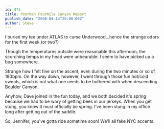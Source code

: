 ```yaml
---
id: 475
title: Poorman Fourmile Canyon Report
publish_date: "2008-04-14T20:00:00Z"
author: Steve
---
```

  
I buried my tee under ATLAS to curse Underwood...hence the strange odors for the first week (or two?)

Though the temperatures outside were reasonable this afternoon, the scorching temps in my head were unbearable. I seem to have picked up a bug somewhere.

Strange how I felt fine on the ascent, even during the two minutes or so of 180bpm. On the way down, however, I went through those fun hot/cold sweats, which is not what one needs to be bothered with when descending Boulder Canyon.

Anyhow, Dave joined in the fun today, and we both decided it's spring because we had to be wary of getting bees in our jerseys. When you get stung, you know it must officially be spring. I've been stung in my office long after getting out of the saddle.

So, Jennifer, you've gotta ride sometime soon! We'll all fake NYC accents.
